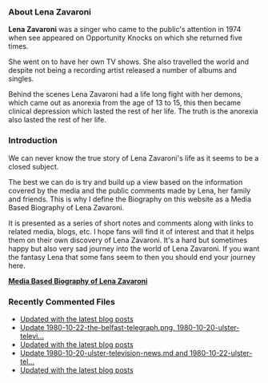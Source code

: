 ### About Lena Zavaroni

<p><strong>Lena Zavaroni</strong> was a singer who came to the public's attention in 1974 when see appeared on Opportunity Knocks on which she returned five times.</p>

<p>She went on to have her own TV shows. She also travelled the world and despite not being a recording artist released a number of albums and singles.</p>

<p>Behind the scenes Lena Zavaroni had a life long fight with her demons, which came out as anorexia from the age of 13 to 15, this then became clinical depression which lasted the rest of her life. The truth is the anorexia also lasted the rest of her life.</p>

### Introduction

<p>We can never know the true story of Lena Zavaroni's life as it seems to be a closed subject.</p>

<p>The best we can do is try and build up a view based on the information covered by the media and the public comments made by Lena, her family and friends. This is why I define the Biography on this website as a Media Based Biography of Lena Zavaroni.</p>

<p>It is presented as a series of short notes and comments along with links to related media, blogs, etc. I hope fans will find it of interest and that it helps them on their own discovery of Lena Zavaroni. It's a hard but sometimes happy but also very sad journey into the world of Lena Zavaroni. If you want the fantasy Lena that some fans seem to then you should end your journey here.</p>

<a href="https://fanzoflenazavaroni.github.io/biography/lena-zavaroni/"><strong>Media Based Biography of Lena Zavaroni</strong></a>

### Recently Commented Files

<!-- BLOG-POST-LIST:START -->
- [Updated with the latest blog posts](https://github.com/FanzOfLenaZavaroni/fanzoflenazavaroni.github.io/commit/f600cbc8d77593dee90acb326b8cbd3db3ba8897)
- [Update 1980-10-22-the-belfast-telegraph.png, 1980-10-20-ulster-televi…](https://github.com/FanzOfLenaZavaroni/fanzoflenazavaroni.github.io/commit/edeb1a7c0820e113048b248aeafaec82ab7569de)
- [Updated with the latest blog posts](https://github.com/FanzOfLenaZavaroni/fanzoflenazavaroni.github.io/commit/0beea61a2853359e6416e5108ef484de2ffe2db3)
- [Update 1980-10-20-ulster-television-news.md and 1980-10-22-ulster-tel…](https://github.com/FanzOfLenaZavaroni/fanzoflenazavaroni.github.io/commit/120cad7d1e246a86d0b297467533d2204dd77d26)
- [Updated with the latest blog posts](https://github.com/FanzOfLenaZavaroni/fanzoflenazavaroni.github.io/commit/8e7479d10afc12790093322066e0c66cc20337c1)
<!-- BLOG-POST-LIST:END -->
